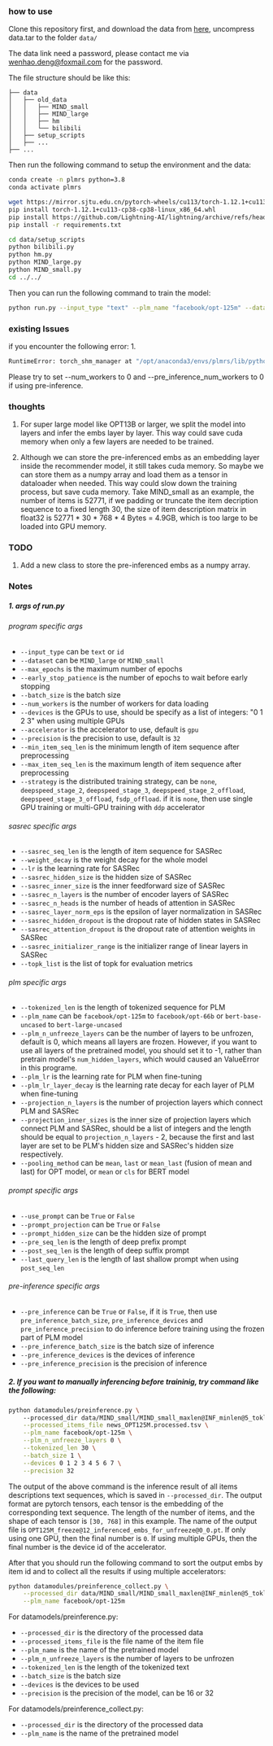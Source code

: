 
### how to use
Clone this repository first, and download the data from [here](https://share.weiyun.com/eJh8dB51), uncompress data.tar to the folder `data/`  

The data link need a password, please contact me via wenhao.deng@foxmail.com for the password.  

The file structure should be like this:
```
├── data
│   ├── old_data
│   │   ├── MIND_small
│   │   ├── MIND_large
│   │   ├── hm
│   │   └── bilibili
│   ├── setup_scripts
│   ├── ...
├── ...
```

Then run the following command to setup the environment and the data:
```bash
conda create -n plmrs python=3.8
conda activate plmrs

wget https://mirror.sjtu.edu.cn/pytorch-wheels/cu113/torch-1.12.1+cu113-cp38-cp38-linux_x86_64.whl
pip install torch-1.12.1+cu113-cp38-cp38-linux_x86_64.whl
pip install https://github.com/Lightning-AI/lightning/archive/refs/heads/master.zip -U
pip install -r requirements.txt

cd data/setup_scripts
python bilibili.py
python hm.py
python MIND_large.py
python MIND_small.py
cd ../../
```  

Then you can run the following command to train the model:
```bash
python run.py --input_type "text" --plm_name "facebook/opt-125m" --dataset "MIND_large"
```

### existing Issues
if you encounter the following error:
1. 
```bash
RuntimeError: torch_shm_manager at "/opt/anaconda3/envs/plmrs/lib/python3.8/site-packages/torch/bin/torch_shm_manager": could not generate a random directory for manager socket
```
Please try to set --num_workers to 0 and --pre_inference_num_workers to 0 if using pre-inference.

### thoughts
1. For super large model like OPT13B or larger, we split the model into layers and infer the embs layer by layer. This way could save cuda memory when only a few layers are needed to be trained. 

2. Although we can store the pre-inferenced embs as an embedding layer inside the recommender model, it still takes cuda memory. So maybe we can store them as a numpy array and load them as a tensor in dataloader when needed. This way could slow down the training process, but save cuda memory. 
Take MIND_small as an example, the number of items is 52771, if we padding or truncate the item decription sequence to a fixed length 30, the size of item description matrix in float32 is 52771 * 30 * 768 * 4 Bytes = 4.9GB, which is too large to be loaded into GPU memory. 

### TODO
1. Add a new class to store the pre-inferenced embs as a numpy array.

### Notes
##### 1. args of run.py
###### program specific args
-   `--input_type` can be `text` or `id`
-   `--dataset` can be `MIND_large` or `MIND_small`
-   `--max_epochs` is the maximum number of epochs
-   `--early_stop_patience` is the number of epochs to wait before early stopping
-   `--batch_size` is the batch size
-   `--num_workers` is the number of workers for data loading
-   `--devices` is the GPUs to use, should be specify as a list of integers: "0 1 2 3" when using multiple GPUs
-   `--accelerator` is the accelerator to use, default is `gpu`
-   `--precision` is the precision to use, default is `32`
-   `--min_item_seq_len` is the minimum length of item sequence after preprocessing
-   `--max_item_seq_len` is the maximum length of item sequence after preprocessing
-   `--strategy` is the distributed training strategy, can be `none`, `deepspeed_stage_2`, `deepspeed_stage_3`, `deepspeed_stage_2_offload`, `deepspeed_stage_3_offload`, `fsdp_offload`. if it is `none`, then use single GPU training or multi-GPU training with `ddp` accelerator 

###### sasrec specific args
-   `--sasrec_seq_len` is the length of item sequence for SASRec
-   `--weight_decay` is the weight decay for the whole model
-   `--lr` is the learning rate for SASRec
-   `--sasrec_hidden_size` is the hidden size of SASRec
-   `--sasrec_inner_size` is the inner feedforward size of SASRec
-   `--sasrec_n_layers` is the number of encoder layers of SASRec
-   `--sasrec_n_heads` is the number of heads of attention in SASRec
-   `--sasrec_layer_norm_eps` is the epsilon of layer normalization in SASRec
-   `--sasrec_hidden_dropout` is the dropout rate of hidden states in SASRec
-   `--sasrec_attention_dropout` is the dropout rate of attention weights in SASRec
-   `--sasrec_initializer_range` is the initializer range of linear layers in SASRec
-   `--topk_list` is the list of topk for evaluation metrics

###### plm specific args
-   `--tokenized_len` is the length of tokenized sequence for PLM
-   `--plm_name` can be `facebook/opt-125m` to `facebook/opt-66b` or `bert-base-uncased` to `bert-large-uncased`
-   `--plm_n_unfreeze_layers` can be the number of layers to be unfrozen, default is 0, which means all layers are frozen. However, if you want to use all layers of the pretrained model, you should set it to -1, rather than pretrain model's `num_hidden_layers`, which would caused an ValueError in this programe.
-   `--plm_lr` is the learning rate for PLM when fine-tuning
-   `--plm_lr_layer_decay` is the learning rate decay for each layer of PLM when fine-tuning
-   `--projection_n_layers` is the number of projection layers which connect PLM and SASRec
-   `--projection_inner_sizes` is the inner size of projection layers which connect PLM and SASRec, should be a list of integers and the length should be equal to `projection_n_layers` - 2, because the first and last layer are set to be PLM's hidden size and SASRec's hidden size respectively.
-   `--pooling_method` can be `mean`, `last` or `mean_last` (fusion of mean and last) for OPT model, or `mean` or `cls` for BERT model 

###### prompt specific args
-   `--use_prompt` can be `True` or `False`
-   `--prompt_projection` can be `True` or `False`
-   `--prompt_hidden_size` can be the hidden size of prompt
-   `--pre_seq_len` is the length of deep prefix prompt
-   `--post_seq_len` is the length of deep suffix prompt
-   `--last_query_len` is the length of last shallow prompt when using `post_seq_len` 

###### pre-inference specific args
-   `--pre_inference` can be `True` or `False`, if it is `True`, then use `pre_inference_batch_size`, `pre_inference_devices` and `pre_inference_precision` to do inference before training using the frozen part of PLM model
-   `--pre_inference_batch_size` is the batch size of inference
-   `--pre_inference_devices` is the devices of inference
-   `--pre_inference_precision` is the precision of inference

##### 2. If you want to manually inferencing before traininig, try command like the following:
```bash
python datamodules/preinference.py \ 
    --processed_dir data/MIND_small/MIND_small_maxlen@INF_minlen@5_toklen@30_saslen@20_processed \
    --processed_items_file news_OPT125M.processed.tsv \
    --plm_name facebook/opt-125m \
    --plm_n_unfreeze_layers 0 \
    --tokenized_len 30 \
    --batch_size 1 \
    --devices 0 1 2 3 4 5 6 7 \
    --precision 32
```
The output of the above command is the inference result of all items descriptions text sequences, which is saved in `--processed_dir`. The output format are pytorch tensors, each tensor is the embedding of the corresponding text sequence. The length of the number of items, and the shape of each tensor is `[30, 768]` in this example. The name of the output file is `OPT125M_freeze@12_inferenced_embs_for_unfreeze@0_0.pt`. If only using one GPU, then the final number is `0`. If using multiple GPUs, then the final number is the device id of the accelerator.  

After that you should run the following command to sort the output embs by item id and to collect all the results if using multiple accelerators:
```bash
python datamodules/preinference_collect.py \
    --processed_dir data/MIND_small/MIND_small_maxlen@INF_minlen@5_toklen@30_saslen@20_processed \
    --plm_name facebook/opt-125m 
```

For datamodels/preinference.py:
-   `--processed_dir` is the directory of the processed data
-   `--processed_items_file` is the file name of the item file
-   `--plm_name` is the name of the pretrained model
-   `--plm_n_unfreeze_layers` is the number of layers to be unfrozen
-   `--tokenized_len` is the length of the tokenized text
-   `--batch_size` is the batch size
-   `--devices` is the devices to be used
-   `--precision` is the precision of the model, can be 16 or 32

For datamodels/preinference_collect.py:
-   `--processed_dir` is the directory of the processed data
-   `--plm_name` is the name of the pretrained model
